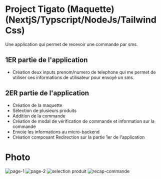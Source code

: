 # Project Tigato (Maquette) (NextjS/Typscript/NodeJs/TailwindCss)

Une application qui permet de recevoir une commande par sms.

## 1ER partie de l'application

- Création deux inputs prenom/numero de telephone qui me permet de utiliser ces informations de utilisateur pour envoyé un sms.

## 2ER partie de l'application

- Création de la maquette
- Sélection de plusieurs produits
- Addition de la commande
- Création de modal de vérification de commande et information sur la commande
- Envoie les informations au micro-backend
- Création composant Redirection sur la partie 1er de l'application

# Photo

![page-1](https://user-images.githubusercontent.com/35958773/225564439-5f7cd1f4-97e0-45d6-ba60-c3475cd141cf.png)
![page-2](https://user-images.githubusercontent.com/35958773/225565806-30e0db6d-245b-4163-adaa-e7863d128cfb.png)
![selection produit](https://user-images.githubusercontent.com/35958773/225567322-b8374354-1b81-4879-b735-b0eccd7b5cc3.png)
![recap-commande](https://user-images.githubusercontent.com/35958773/225567638-ea969f04-2a0f-4930-a594-1d062ecf671c.png)
